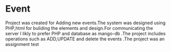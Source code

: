 # Event
Project was created for Adding new events.The system was designed using PHP,html for buliding the elements and design.For communicating the server I likly to prefer PHP and database as mango-db .The project includes operations such as ADD,UPDATE and delete the events .The project was an assignment test
